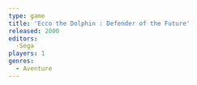 ```yaml
---
type: game
title: 'Ecco the Dolphin : Defender of the Future'
released: 2000
editors: 
  -Sega
players: 1
genres:
  - Aventure
---
```

